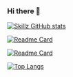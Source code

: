 ### Hi there 👋
[![Skillz GitHub stats](https://github-readme-stats.vercel.app/api?username=skillz4real&show_icons=true&theme=dark)](https://github.com/skillz4real/github-readme-stats)

[![Readme Card](https://github-readme-stats.vercel.app/api/pin/?username=skillz4real&repo=paste-bin&theme=dark)](https://github.com/skillz4real/github-readme-stats)

[![Readme Card](https://github-readme-stats.vercel.app/api/pin/?username=skillz4real&repo=hackerhelp&theme=dark)](https://github.com/skillz4real/github-readme-stats)

[![Top Langs](https://github-readme-stats.vercel.app/api/top-langs/?username=skillz4real&layout=pie&theme=dark)](https://github.com/skillz4real/github-readme-stats)
